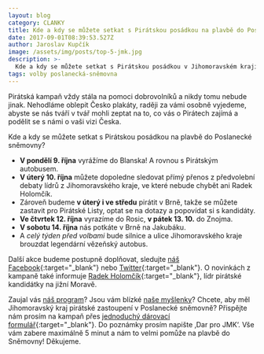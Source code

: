 ```yaml
---
layout: blog
category: CLANKY
title: Kde a kdy se můžete setkat s Pirátskou posádkou na plavbě do Poslanecké sněmovny?
date: 2017-09-01T08:39:53.527Z
author: Jaroslav Kupčík
image: /assets/img/posts/top-5-jmk.jpg
description: >-
  Kde a kdy se můžete setkat s Pirátskou posádkou v Jihomoravském kraji na plavbě do Poslanecké v roce 2017.
tags: volby poslanecká-sněmovna
---
```


Pirátská kampaň vždy stála na pomoci dobrovolníků a nikdy tomu nebude jinak. Nehodláme oblepit Česko plakáty, raději za vámi osobně vyjedeme, abyste se nás tváří v tvář mohli zeptat na to, co vás o Pirátech zajímá a podělit se s námi o vaši vizi Česka.

Kde a kdy se můžete setkat s Pirátskou posádkou na plavbě do Poslanecké sněmovny?

* **V pondělí 9. října** vyrážíme do Blanska! A rovnou s Pirátským autobusem.
* **V úterý 10. října** můžete dopoledne sledovat přímý přenos z předvolební debaty lídrů z Jihomoravského kraje, ve které nebude chybět ani Radek Holomčík. 
* Zároveň budeme **v úterý i ve středu** pirátit v Brně, takže se můžete zastavit pro Pirátské Listy, optat se na dotazy a popovídat si s kandidáty.
* **Ve čtvrtek 12. října** vyrazíme do Rosic, **v pátek 13. 10.** do Znojma. 
* **V sobotu 14. října** nás potkáte v Brně na Jakubáku.
* A *celý týden před volbami* bude silnice a ulice Jihomoravského kraje brouzdat legendární vězeňský autobus.


Další akce budeme postupně doplňovat, sledujte [náš Facebook](https://www.facebook.com/CPS.JMK/){:target="_blank"} nebo [Twitter](https://twitter.com/PiratiJMK){:target="_blank"}. O novinkách z kampaně také informuje [Radek Holomčík](https://www.facebook.com/holomcik){:target="_blank"}, lídr pirátské kandidátky na jižní Moravě.

Zaujal vás [náš program](https://jihomoravsky.pirati.cz/program/)? Jsou vám blízké [naše myšlenky](https://jihomoravsky.pirati.cz/aktuality/)? Chcete, aby měl Jihomoravský kraj pirátské zastoupení v Poslanecké sněmovně? Přispějte nám prosím na kampaň přes [jednoduchý dárovací formulář](https://dary.pirati.cz/){:target="_blank"}. Do poznámky prosím napište ‚Dar pro JMK‘. Vše vám zabere maximálně 5 minut a nám to velmi pomůže na plavbě do Sněmovny! Děkujeme.
